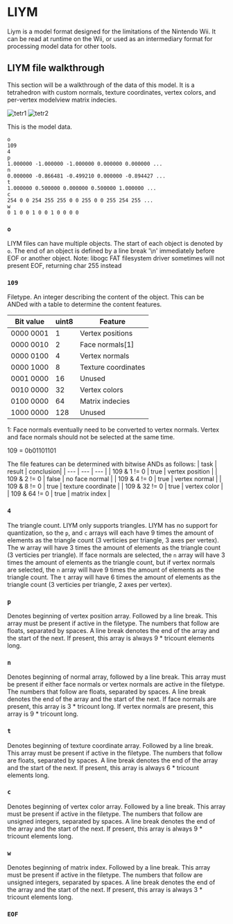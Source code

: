 # LIYM
Liym is a model format designed for the limitations of the Nintendo Wii. It can be read at runtime on the Wii, or used as an intermediary format for processing model data for other tools. 

## LIYM file walkthrough

This section will be a walkthrough of the data of this model. It is a tetrahedron with custom normals, texture coordinates, vertex colors, and per-vertex modelview matrix indecies.

![tetr1](https://github.com/user-attachments/assets/cce2e110-d63f-4dd5-b050-663a567f6add) ![tetr2](https://github.com/user-attachments/assets/88ea4576-629f-4325-9c28-2e02ce967ba6)

This is the model data. 

```
o
109
4
p
1.000000 -1.000000 -1.000000 0.000000 0.000000 ...
n
0.000000 -0.866481 -0.499210 0.000000 -0.894427 ...
t
1.000000 0.500000 0.000000 0.500000 1.000000 ...
c
254 0 0 254 255 255 0 0 255 0 0 255 254 255 ...
w
0 1 0 0 1 0 0 1 0 0 0 0 
```

### `o`
LIYM files can have multiple objects. The start of each object is denoted by `o`. The end of an object is defined by a line break '\n' immediately before EOF or another object.
Note: libogc FAT filesystem driver sometimes will not present EOF, returning char 255 instead

### `109`
Filetype. An integer describing the content of the object. This can be ANDed with a table to determine the content features.

| Bit value | uint8 | Feature |
| --------- | ----- | ------- |
| 0000 0001 | 1     | Vertex positions |
| 0000 0010 | 2     | Face normals[1] |
| 0000 0100 | 4     | Vertex normals |
| 0000 1000 | 8     | Texture coordinates |
| 0001 0000 | 16    | Unused |
| 0010 0000 | 32    | Vertex colors |
| 0100 0000 | 64    | Matrix indecies |
| 1000 0000 | 128   | Unused |

1: Face normals eventually need to be converted to vertex normals. Vertex and face normals should not be selected at the same time. 


109 = 0b01101101

The file features can be determined with bitwise ANDs as follows: 
| task | result | conclusion|
| --- | --- | --- |
| 109 & 1 != 0 | true | vertex position |
| 109 & 2 != 0 | false | no face normal |
| 109 & 4 != 0 | true | vertex normal |
| 109 & 8 != 0 | true | texture coordinate |
| 109 & 32 != 0 | true | vertex color |
| 109 & 64 != 0 | true | matrix index |

### `4`
The triangle count. LIYM only supports triangles. LIYM has no support for quantization, so the `p`, and `c` arrays will each have 9 times the amount of elements as the triangle count (3 verticies per triangle, 3 axes per vertex). The w array will have 3 times the amount of elements as the triangle count (3 verticies per triangle). If face normals are selected, the `n` array will have 3 times the amount of elements as the triangle count, but if vertex normals are selected, the `n` array will have 9 times the amount of elements as the triangle count. The `t` array will have 6 times the amount of elements as the triangle count (3 verticies per triangle, 2 axes per vertex). 

### `p`
Denotes beginning of vertex position array. Followed by a line break. This array must be present if active in the filetype. The numbers that follow are floats, separated by spaces. A line break denotes the end of the array and the start of the next. If present, this array is always 9 * tricount elements long. 

### `n`
Denotes beginning of normal array, followed by a line break. This array must be present if either face normals or vertex normals are active in the filetype. The numbers that follow are floats, separated by spaces. A line break denotes the end of the array and the start of the next. If face normals are present, this array is 3 * tricount long. If vertex normals are present, this array is 9 * tricount long. 

### `t`
Denotes beginning of texture coordinate array. Followed by a line break. This array must be present if active in the filetype. The numbers that follow are floats, separated by spaces. A line break denotes the end of the array and the start of the next. If present, this array is always 6 * tricount elements long. 

### `c`
Denotes beginning of vertex color array. Followed by a line break. This array must be present if active in the filetype. The numbers that follow are unsigned integers, separated by spaces. A line break denotes the end of the array and the start of the next. If present, this array is always 9 * tricount elements long. 

### `w`
Denotes beginning of matrix index. Followed by a line break. This array must be present if active in the filetype. The numbers that follow are unsigned integers, separated by spaces. A line break denotes the end of the array and the start of the next. If present, this array is always 3 * tricount elements long. 

### `EOF` 
